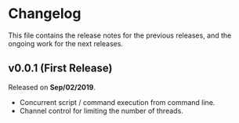 # Changelog

This file contains the release notes for the previous releases, and the ongoing work for the next releases.

## v0.0.1 (First Release)

Released on **Sep/02/2019**.

- Concurrent script / command execution from command line.
- Channel control for limiting the number of threads.
